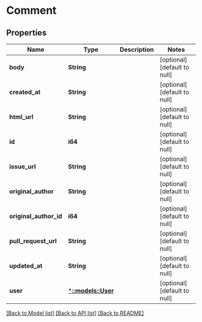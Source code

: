 # Comment

## Properties
Name | Type | Description | Notes
------------ | ------------- | ------------- | -------------
**body** | **String** |  | [optional] [default to null]
**created_at** | **String** |  | [optional] [default to null]
**html_url** | **String** |  | [optional] [default to null]
**id** | **i64** |  | [optional] [default to null]
**issue_url** | **String** |  | [optional] [default to null]
**original_author** | **String** |  | [optional] [default to null]
**original_author_id** | **i64** |  | [optional] [default to null]
**pull_request_url** | **String** |  | [optional] [default to null]
**updated_at** | **String** |  | [optional] [default to null]
**user** | [***::models::User**](User.md) |  | [optional] [default to null]

[[Back to Model list]](../README.md#documentation-for-models) [[Back to API list]](../README.md#documentation-for-api-endpoints) [[Back to README]](../README.md)


